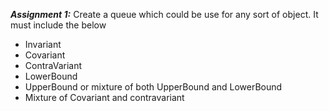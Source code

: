 <b><i>Assignment 1:</i></b> Create a queue which could be use for any sort of object. It must include the below
<ul>
	<li>Invariant</li>
	<li>Covariant</li>
	<li>ContraVariant</li>
	<li>LowerBound</li>
	<li>UpperBound or mixture of both UpperBound and LowerBound</li>
	<li>Mixture of Covariant and contravariant</li>
</ul>
<br/>
